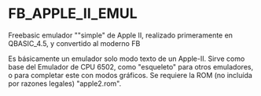 # FB_APPLE_II_EMUL
Freebasic emulador ""simple" de Apple II, realizado primeramente en QBASIC_4.5, y convertido al moderno FB

Es básicamente un emulador solo modo texto de un Apple-II. Sirve como base del Emulador de CPU 6502, como "esqueleto" para otros emuladores, o para completar este con modos gráficos. Se requiere la ROM (no incluída por razones legales) "apple2.rom".
